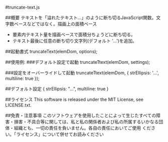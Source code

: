 #truncate-text.js

##概要
テキストを「溢れたテキスト…」のように断ち切るJavaScript関数。文字数ベースなどではなく。描画上の面積ベース

- 要素内テキスト量を描画ベースで面積分ちょうどに断ち切る。
- テキスト最後に任意の断ち切り文字列(デフォルト '…')を追加。

##起動書式
truncateText(elemDom, options);

##使用例:
###デフォルト設定で起動
truncateTtext(elemDom, settings);

###設定をオーバーライドして起動
truncateTtext(elemDom, { strEllipsis: '...', multiline: true });

##デフォルト設定
{
	strEllipsis: "…",
	multiline: true
}

##ライセンス
This software is released under the MIT License, see LICENSE.txt.

##免責・注意事項
このソフトウェアを使用したことによって生じたすべての障害・損害・不具合等に関しては、私と私の関係者および私の所属するいかなる団体・組織とも、一切の責任を負いません。各自の責任においてご使用
ください。「ライセンス」について併せてお読みください
